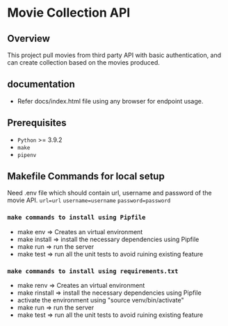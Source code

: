 # Movie Collection API

## Overview
This project pull movies from third party API with basic authentication, and can create collection based on the movies
produced.

## documentation
- Refer docs/index.html file using any browser for endpoint usage.

## Prerequisites
- `Python` >= 3.9.2
- `make`
- `pipenv`

## Makefile Commands for local setup
Need .env file which should contain url, username and password of the movie API.
`url=url`
`username=username`
`password=password`


### `make commands to install using Pipfile`
- make env => Creates an virtual environment
- make install => install the necessary dependencies using Pipfile
- make run => run the server
- make test => run all the unit tests to avoid ruining existing feature

### `make commands to install using requirements.txt`
- make renv => Creates an virtual environment
- make rinstall => install the necessary dependencies using Pipfile
- activate the environment using "source venv/bin/activate"
- make run => run the server
- make test => run all the unit tests to avoid ruining existing feature


